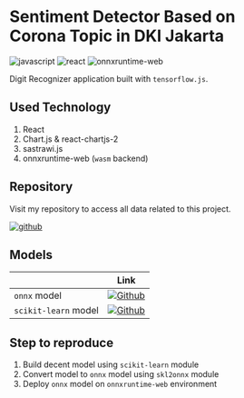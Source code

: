 # Sentiment Detector Based on Corona Topic in DKI Jakarta

![javascript](https://img.shields.io/badge/javascript-white?logo=javascript)
![react](https://img.shields.io/badge/React-white?logo=react)
![onnxruntime-web](https://img.shields.io/badge/onnxruntime--web-white?logo=onnx&logoColor=black)

Digit Recognizer application built with `tensorflow.js`.

## Used Technology

1. React
2. Chart.js & react-chartjs-2
3. sastrawi.js
4. onnxruntime-web (`wasm` backend)

## Repository

Visit my repository to access all data related to this project.

[![github](https://img.shields.io/badge/Project_Repository-black?logo=github)](https://github.com/Hyuto/Analisis-Sentimen-Corona-DKI-Jakarta)

## Models

|                      |                                                                          Link                                                                          |
| :------------------- | :----------------------------------------------------------------------------------------------------------------------------------------------------: |
| `onnx` model         | [![Github](https://img.shields.io/badge/Github-black?logo=github)](https://github.com/Hyuto/Hyuto.github.io/tree/master/v3-beta/static/model/sa-model) |
| `scikit-learn` model |  [![Github](https://img.shields.io/badge/Github-black?logo=github)](https://github.com/Hyuto/Analisis-Sentimen-Corona-DKI-Jakarta/tree/master/model)   |

## Step to reproduce

1. Build decent model using `scikit-learn` module
2. Convert model to `onnx` model using `skl2onnx` module
3. Deploy `onnx` model on `onnxruntime-web` environment
